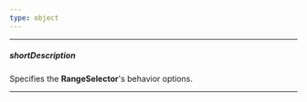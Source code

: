 ```yaml
---
type: object
---
```

---
##### shortDescription
Specifies the **RangeSelector**'s behavior options.

---
